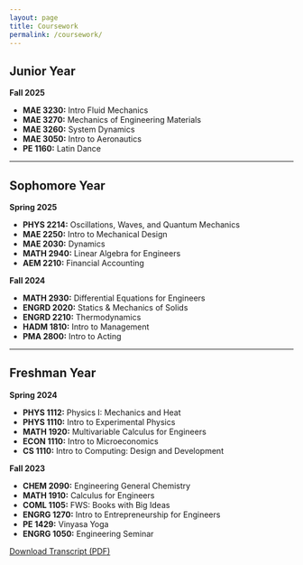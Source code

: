 ```yaml
---
layout: page
title: Coursework
permalink: /coursework/
---
```


## Junior Year
**Fall 2025**
- **MAE 3230:** Intro Fluid Mechanics
- **MAE 3270:** Mechanics of Engineering Materials
- **MAE 3260:** System Dynamics
- **MAE 3050:** Intro to Aeronautics
- **PE 1160:** Latin Dance

---

## Sophomore Year

**Spring 2025**
- **PHYS 2214:** Oscillations, Waves, and Quantum Mechanics
- **MAE 2250:** Intro to Mechanical Design
- **MAE 2030:** Dynamics
- **MATH 2940:** Linear Algebra for Engineers
- **AEM 2210:** Financial Accounting



**Fall 2024**
- **MATH 2930:** Differential Equations for Engineers
- **ENGRD 2020:** Statics & Mechanics of Solids
- **ENGRD 2210:** Thermodynamics
- **HADM 1810:** Intro to Management
- **PMA 2800:** Intro to Acting


---

## Freshman Year

**Spring 2024**
- **PHYS 1112:** Physics I: Mechanics and Heat
- **PHYS 1110:** Intro to Experimental Physics
- **MATH 1920:** Multivariable Calculus for Engineers
- **ECON 1110:** Intro to Microeconomics
- **CS 1110:** Intro to Computing: Design and Development

**Fall 2023**
- **CHEM 2090:** Engineering General Chemistry
- **MATH 1910:** Calculus for Engineers
- **COML 1105:** FWS: Books with Big Ideas
- **ENGRG 1270:** Intro to Entrepreneurship for Engineers
- **PE 1429:** Vinyasa Yoga
- **ENGRG 1050:** Engineering Seminar


<div class="resume-download">
    <a href="{{ site.baseurl }}/assets/files/Raquel Sweet Transcript.pdf" class="download-button" download>
        Download Transcript (PDF)
    </a>
</div>
